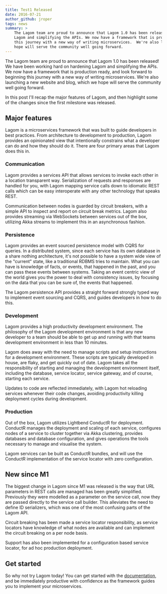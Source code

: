 ```yaml
---
title: Test1 Released
date: 2016-07-21
author_github: jroper
tags: news
summary: >
    The Lagom team are proud to announce that Lagom 1.0 has been released! We have been working hard on hardening
    Lagom and simplifying the APIs. We now have a framework that is production ready, and look forward to beginning
    this journey with a new way of writing microservices.  We're also launching a new website and blog, which we
    hope will serve the community well going forward.
---
```


The Lagom team are proud to announce that Lagom 1.0 has been released! We have been working hard on hardening Lagom and simplifying the APIs. We now have a framework that is production ready, and look forward to beginning this journey with a new way of writing microservices.  We're also launching a new website and blog, which we hope will serve the community well going forward.

In this post I'll recap the major features of Lagom, and then highlight some of the changes since the first milestone was released.

## Major features

Lagom is a microservices framework that was built to guide developers in best practices. From architecture to development to production, Lagom provides an opinionated view that intentionally constrains what a developer can do and how they should do it. There are four primary areas that Lagom does this in.

### Communication

Lagom provides a services API that allows services to invoke each other in a location transparent way. Serialization of requests and responses are handled for you, with Lagom mapping service calls down to idiomatic REST calls which can be easy interoperate with any other technology that speaks REST.

Communication between nodes is guarded by circuit breakers, with a simple API to inspect and report on circuit break metrics.  Lagom also provides streaming via WebSockets between services out of the box, utilizing Akka streams to implement this in an asynchronous fashion.

### Persistence

Lagom provides an event sourced persistence model with CQRS for queries. In a distributed system, since each service has its own database in a share nothing architecture, it's not possible to have a system wide view of the "current" state, like a traditional RDBMS tries to maintain. What you can have is knowledge of facts, or events, that happened in the past, and you can pass these events between systems. Taking an event centric view of the world gives you the power to deal with consistency issues, by focusing on the data that you can be sure of, the events that happened.

The Lagom persistence API provides a straight forward strongly typed way to implement event sourcing and CQRS, and guides developers in how to do this.

### Development

Lagom provides a high productivity development environment. The philosophy of the Lagom development environment is that any new developer to a team should be able to get up and running with that teams development environment in less than 10 minutes.

Lagom does away with the need to manage scripts and setup instructions for a development environment. These scripts are typically developed in house, are flaky, and get quickly out of date. Lagom takes all the responsibility of starting and managing the development environment itself, including the database, service locator, service gateway, and of course, starting each service.

Updates to code are reflected immediately, with Lagom hot reloading services whenever their code changes, avoiding productivity killing deployment cycles during development.

### Production

Out of the box, Lagom utilizes Lightbend ConductR for deployment. ConductR manages the deployment and scaling of each service, configures nodes of a service to cluster together via Akka clustering, provides databases and database configuration, and gives operations the tools necessary to manage and visualise the system.

Lagom services can be built as ConductR bundles, and will use the ConductR implementation of the service locator with zero configuration.

## New since M1

The biggest change in Lagom since M1 was released is the way that URL parameters in REST calls are managed has been greatly simplified. Previously they were modelled as a parameter on the service call, now they are passed directly to the service call builder. This alleviates the need to define ID serializers, which was one of the most confusing parts of the Lagom API.

Circuit breaking has been made a service locator responsibility, as service locators have knowledge of what nodes are available and can implement the circuit breaking on a per node basis.

Support has also been implemented for a configuration based service locator, for ad hoc production deployment.

## Get started

So why not try Lagom today! You can get started with the [documentation](/documentation/1.0.x/java/Home.html), and be immediately productive with confidence as the framework guides you to implement your microservices.
